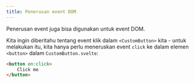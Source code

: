 ```yaml
---
title: Penerusan event DOM
---
```


Penerusan event juga bisa digunakan untuk event DOM.

Kita ingin diberitahu tentang event klik dalam `<CustomButton>` kita - untuk melakukan itu, kita hanya perlu meneruskan event `click` ke dalam elemen `<button>` dalam `CustomButton.svelte`:

```html
<button on:click>
	Click me
</button>
```
